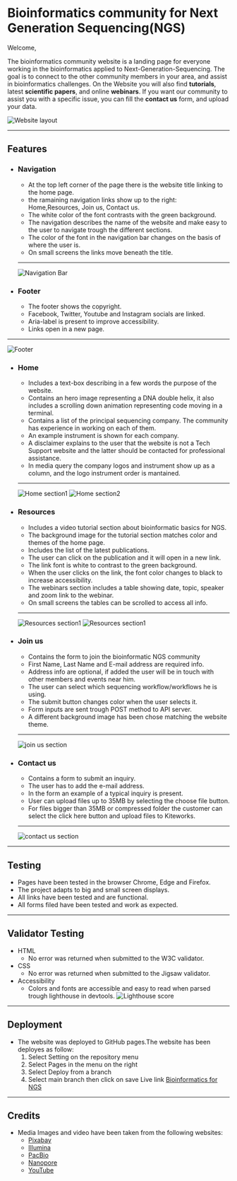 # Bioinformatics community for Next Generation Sequencing(NGS)

Welcome,

The bioinformatics community website is a landing page for everyone working in the bioinformatics applied to Next-Generation-Sequencing.
The goal is to connect to the other community members in your area, and assist in bioinformatics challenges.
On the Website you will also find **tutorials**, latest **scientific papers**, and online **webinars**.
If you want our community to assist you with a specific issue, you can fill the **contact us** form, and upload your data.

   ![Website layout](assets/images/bifxngs.PNG)
_____________________________
## Features
- ### Navigation 
  - At the top left corner of the page there is the website title linking to the home page.
  - the ramaining navigation links show up to the right: Home,Resources, Join us, Contact us.
  - The white color of the font contrasts with the green background.
  - The navigation describes the name of the website and make easy to the user to navigate trough the different sections.
  - The color of the font in the navigation bar changes on the basis of where the user is.
  - On small screens the links move beneath the title.
  ________________________________________________________

  ![Navigation Bar](assets/images/navigation.PNG)

- ### Footer
    - The footer shows the copyright.
    - Facebook, Twitter, Youtube and Instagram socials are linked.
    - Aria-label is present to improve accessibility.
    - Links open in a new page.
_______________________________________________________________
  ![Footer](assets/images/footer.PNG)
- ### Home
    - Includes a text-box describing in a few words the purpose of the website.
    - Contains an hero image representing a DNA double helix, it also includes a scrolling down animation representing code moving in a terminal.
    - Contains a list of the principal sequencing company. The community has experience in working on each of them.
    - An example instrument is shown for each company.
    - A disclaimer explains to the user that the website is not a Tech Support website and the latter should be contacted for professional assistance.
    - In media query the company logos and instrument show up as a column, and the logo instrument order is mantained. 
    __________________________________________________________
   ![Home section1](assets/images/home_section1.PNG)
   ![Home section2](assets/images/home_section2.PNG)

- ### Resources
     - Includes a video tutorial section about bioinformatic basics for NGS.
     - The background image for the tutorial section matches color and themes of the home page.
     - Includes the list of the latest publications.
     - The user can click on the publication and it will open in a new link.
     - The link font is white to contrast to the green background.
     - When the user clicks on the link, the font color changes to black to increase accessibility.
     - The webinars section includes a table showing date, topic, speaker and zoom link to the webinar.
     - On small screens the tables can be scrolled to access all info.
     _________________________________________________________
    ![Resources section1](assets/images/resources_section1.PNG)
    ![Resources section1](assets/images/resources_section2.PNG)

- ### Join us
     - Contains the form to join the bioinformatic NGS community
     - First Name, Last Name and E-mail address are required info.
     - Address info are optional, if added the user will be in touch with other members and events near him.
     - The user can select which sequencing workflow/workflows he is using.
     - The submit button changes color when the user selects it.
     - Form inputs are sent trough POST method to API server.
     - A different background image has been chose matching the website theme.
     __________________________________________________________
     ![join us section](assets/images/join_us.PNG)

- ### Contact us
     - Contains a form to submit an inquiry.
     - The user has to add the e-mail address.
     - In the form an example of a typical inquiry is present.
     - User can upload files up to 35MB by selecting the choose file button.
     - For files bigger than 35MB or compressed folder the customer can select the click here button and upload files to Kiteworks.
    ____________________________________________
     ![contact us section](assets/images/contact_us.PNG)
__________________________________________________________
## Testing
   - Pages have been tested in the browser Chrome, Edge and Firefox.
   - The project adapts to big and small screen displays.
   - All links have been tested and are functional.
   - All forms filed have been tested and work as expected.
__________________________________________________
## Validator Testing
   -  HTML
        - No error was returned when submitted to the W3C validator.
   - CSS 
        - No error was returned when submitted to the Jigsaw validator.
   - Accessibility
        - Colors and fonts are accessible and easy to read when parsed trough lighthouse in devtools.
     ![Lighthouse score](assets/images/lighthouse_score.png)
__________________________________________________
## Deployment
   - The website was deployed to GitHub pages.The website has been deployes as follow:
     1. Select Setting on the repository menu
     2. Select Pages in the menu on the right
     3. Select Deploy from a branch
     4. Select main branch then click on save
Live link [Bioinformatics for NGS](https://angelogaeta1990.github.io/bifxngs_community/)
 _______________________________________________________  
 ## Credits
  - Media
    Images and video have been taken from the following websites:
    - [Pixabay](https://pixabay.com/)
    - [Illumina](https://www.illumina.com/)
    - [PacBio](https://www.pacb.com/)
    - [Nanopore](https://nanoporetech.com/)
    - [YouTube](https://www.youtube.com/embed/GWO1UddLVcM)

       


